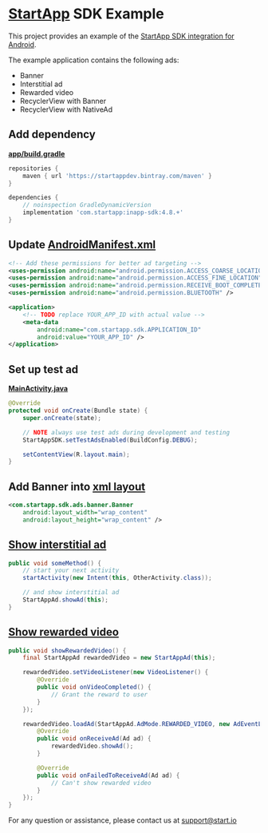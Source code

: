 # [StartApp][1] SDK Example

This project provides an example of the [StartApp SDK integration for Android][2].

The example application contains the following ads:

- Banner
- Interstitial ad
- Rewarded video
- RecyclerView with Banner
- RecyclerView with NativeAd

## Add dependency

[**app/build.gradle**](app/build.gradle#L16)

```groovy
repositories {
    maven { url 'https://startappdev.bintray.com/maven' }
}

dependencies {
    // noinspection GradleDynamicVersion
    implementation 'com.startapp:inapp-sdk:4.8.+'
}
```

## Update [AndroidManifest.xml](app/src/main/AndroidManifest.xml#L21)

```xml
<!-- Add these permissions for better ad targeting -->
<uses-permission android:name="android.permission.ACCESS_COARSE_LOCATION" />
<uses-permission android:name="android.permission.ACCESS_FINE_LOCATION" />
<uses-permission android:name="android.permission.RECEIVE_BOOT_COMPLETED" />
<uses-permission android:name="android.permission.BLUETOOTH" />

<application>
    <!-- TODO replace YOUR_APP_ID with actual value -->
    <meta-data
        android:name="com.startapp.sdk.APPLICATION_ID"
        android:value="YOUR_APP_ID" />
</application>
```

## Set up test ad

[**MainActivity.java**](app/src/main/java/com/example/app/MainActivity.java#L24)

```java
@Override
protected void onCreate(Bundle state) {
    super.onCreate(state);

    // NOTE always use test ads during development and testing
    StartAppSDK.setTestAdsEnabled(BuildConfig.DEBUG);

    setContentView(R.layout.main);
}
```

## Add Banner into [xml layout](app/src/main/res/layout/main.xml#L52)

```xml
<com.startapp.sdk.ads.banner.Banner
    android:layout_width="wrap_content"
    android:layout_height="wrap_content" />
```

## [Show interstitial ad](app/src/main/java/com/example/app/MainActivity.java#L32)

```java
public void someMethod() {
    // start your next activity
    startActivity(new Intent(this, OtherActivity.class));

    // and show interstitial ad
    StartAppAd.showAd(this);
}
```

## [Show rewarded video](app/src/main/java/com/example/app/MainActivity.java#L36)

```java
public void showRewardedVideo() {
    final StartAppAd rewardedVideo = new StartAppAd(this);

    rewardedVideo.setVideoListener(new VideoListener() {
        @Override
        public void onVideoCompleted() {
            // Grant the reward to user
        }
    });

    rewardedVideo.loadAd(StartAppAd.AdMode.REWARDED_VIDEO, new AdEventListener() {
        @Override
        public void onReceiveAd(Ad ad) {
            rewardedVideo.showAd();
        }

        @Override
        public void onFailedToReceiveAd(Ad ad) {
            // Can't show rewarded video
        }
    });
}
```

For any question or assistance, please contact us at support@start.io

 [1]: https://start.io
 [2]: https://support.start.io/hc/en-us/articles/360014774799
